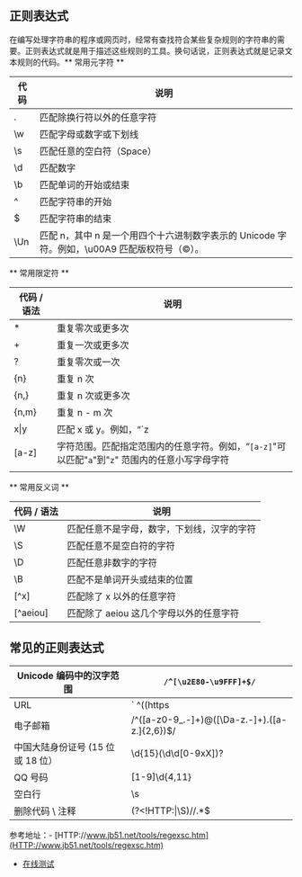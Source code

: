 ## 正则表达式

在编写处理字符串的程序或网页时，经常有查找符合某些复杂规则的字符串的需要。正则表达式就是用于描述这些规则的工具。换句话说，正则表达式就是记录文本规则的代码。** 常用元字符 **

| 代码 | 说明                                                         |
| ---- | ------------------------------------------------------------ |
| .    | 匹配除换行符以外的任意字符                                   |
| \w   | 匹配字母或数字或下划线                                       |
| \s   | 匹配任意的空白符（Space）|
| \d   | 匹配数字                                                     |
| \b   | 匹配单词的开始或结束                                         |
| ^    | 匹配字符串的开始                                             |
| $    | 匹配字符串的结束                                             |
| \Un  | 匹配 n，其中 n 是一个用四个十六进制数字表示的 Unicode 字符。例如，\u00A9 匹配版权符号（©）。|

** 常用限定符 **

| 代码 / 语法 | 说明                                                         |
| --------- | ------------------------------------------------------------ |
| *         | 重复零次或更多次                                             |
| +         | 重复一次或更多次                                             |
| ?         | 重复零次或一次                                               |
| {n}       | 重复 n 次                                                      |
| {n,}      | 重复 n 次或更多次                                              |
| {n,m}     | 重复 n - m 次                                                    |
| x\|y      | 匹配 x 或 y。例如，“`z|food`"能匹配"`z`"或"`food`"。"`(z|f)ood`"则匹配"`zood`"或"`food`"。|
| [a-z]     | 字符范围。匹配指定范围内的任意字符。例如，“`[a-z]`"可以匹配"`a`"到"`z`" 范围内的任意小写字母字符 |
|           |                                                              |

** 常用反义词 **

| 代码 / 语法 | 说明                                       |
| --------- | ------------------------------------------ |
| \W        | 匹配任意不是字母，数字，下划线，汉字的字符 |
| \S        | 匹配任意不是空白符的字符                   |
| \D        | 匹配任意非数字的字符                       |
| \B        | 匹配不是单词开头或结束的位置               |
| [^x]      | 匹配除了 x 以外的任意字符                    |
| [^aeiou]  | 匹配除了 aeiou 这几个字母以外的任意字符      |

## 常见的正则表达式

| Unicode 编码中的汉字范围      | `/^[\u2E80-\u9FFF]+$/`                            |
| ---------------------------- | ------------------------------------------------- |
| URL                          | ` ^((https|HTTP)?:\/\/)[^\s]+ `                   |
| 电子邮箱                     | /^([a-z0-9_\.-]+)@([\Da-z\.-]+)\.([a-z\.]{2,6})$/ |
| 中国大陆身份证号 (15 位或 18 位） | \d{15}(\d\d[0-9xX])?                              |
| QQ 号码                       | [1-9]\d{4,11}                                     |
| 空白行                       | \s                                                |
| 删除代码 \\ 注释               | (?<!HTTP:\|\S)//.*$                               |

参考地址：- [HTTP://www.jb51.net/tools/regexsc.htm](HTTP://www.jb51.net/tools/regexsc.htm)
- [在线测试](HTTP://tool.chinaz.com/regex/)